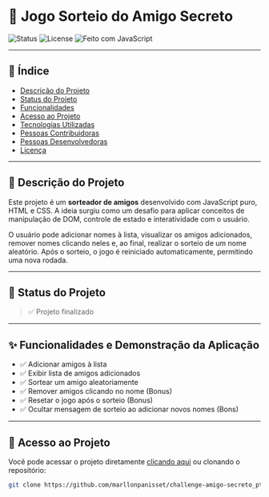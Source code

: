 # 🎉 Jogo Sorteio do Amigo Secreto

![Status](https://img.shields.io/badge/status-em%20desenvolvimento-yellow)
![License](https://img.shields.io/badge/license-MIT-blue)
![Feito com JavaScript](https://img.shields.io/badge/feito%20com-JavaScript-green)

---

## 📑 Índice

- [Descrição do Projeto](#descrição-do-projeto)
- [Status do Projeto](#status-do-projeto)
- [Funcionalidades](#funcionalidades-e-demonstracao-da-aplicacao)
- [Acesso ao Projeto](#acesso-ao-projeto)
- [Tecnologias Utilizadas](#tecnologias-utilizadas)
- [Pessoas Contribuidoras](#pessoas-contribuidoras)
- [Pessoas Desenvolvedoras](#pessoas-desenvolvedoras-do-projeto)
- [Licença](#licença)

---

## 📌 Descrição do Projeto

Este projeto é um **sorteador de amigos** desenvolvido com JavaScript puro, HTML e CSS. A ideia surgiu como um desafio para aplicar conceitos de manipulação de DOM, controle de estado e interatividade com o usuário.

O usuário pode adicionar nomes à lista, visualizar os amigos adicionados, remover nomes clicando neles e, ao final, realizar o sorteio de um nome aleatório. Após o sorteio, o jogo é reiniciado automaticamente, permitindo uma nova rodada.

---

## 🚧 Status do Projeto

> ✅ Projeto finalizado

---

## ✨ Funcionalidades e Demonstração da Aplicação

- ✅ Adicionar amigos à lista
- ✅ Exibir lista de amigos adicionados
- ✅ Sortear um amigo aleatoriamente
- ✅ Remover amigos clicando no nome (Bonus)
- ✅ Resetar o jogo após o sorteio (Bonus)
- ✅ Ocultar mensagem de sorteio ao adicionar novos nomes (Bons)


---

## 🔗 Acesso ao Projeto

Você pode acessar o projeto diretamente [clicando aqui](https://seuprojeto.com) ou clonando o repositório:

```bash
git clone https://github.com/marllonpanisset/challenge-amigo-secreto_pt.git
